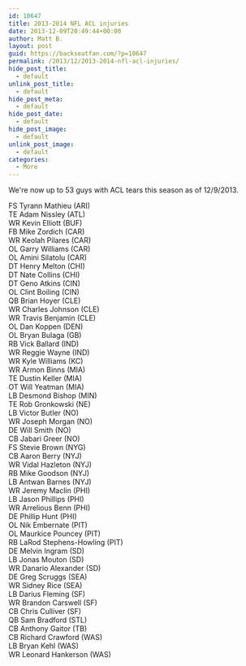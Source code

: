 ```yaml
---
id: 10647
title: 2013-2014 NFL ACL injuries
date: 2013-12-09T20:49:44+00:00
author: Matt B.
layout: post
guid: https://backseatfan.com/?p=10647
permalink: /2013/12/2013-2014-nfl-acl-injuries/
hide_post_title:
  - default
unlink_post_title:
  - default
hide_post_meta:
  - default
hide_post_date:
  - default
hide_post_image:
  - default
unlink_post_image:
  - default
categories:
  - More
---
```


<div class="entry">
  <p>
    We're now up to 53 guys with ACL tears this season as of 12/9/2013.
  </p>

  <p>
    FS Tyrann Mathieu (ARI)<br /> TE Adam Nissley (ATL)<br /> WR Kevin Elliott (BUF)<br /> FB Mike Zordich (CAR)<br /> WR Keolah Pilares (CAR)<br /> OL Garry Williams (CAR)<br /> OL Amini Silatolu (CAR)<br /> DT Henry Melton (CHI)<br /> DT Nate Collins (CHI)<br /> DT Geno Atkins (CIN)<br /> OL Clint Boiling (CIN)<br /> QB Brian Hoyer (CLE)<br /> WR Charles Johnson (CLE)<br /> WR Travis Benjamin (CLE)<br /> OL Dan Koppen (DEN)<br /> OL Bryan Bulaga (GB)<br /> RB Vick Ballard (IND)<br /> WR Reggie Wayne (IND)<br /> WR Kyle Williams (KC)<br /> WR Armon Binns (MIA)<br /> TE Dustin Keller (MIA)<br /> OT Will Yeatman (MIA)<br /> LB Desmond Bishop (MIN)<br /> TE Rob Gronkowski (NE)<br /> LB Victor Butler (NO)<br /> WR Joseph Morgan (NO)<br /> DE Will Smith (NO)<br /> CB Jabari Greer (NO)<br /> FS Stevie Brown (NYG)<br /> CB Aaron Berry (NYJ)<br /> WR Vidal Hazleton (NYJ)<br /> RB Mike Goodson (NYJ)<br /> LB Antwan Barnes (NYJ)<br /> WR Jeremy Maclin (PHI)<br /> LB Jason Phillips (PHI)<br /> WR Arrelious Benn (PHI)<br /> DE Phillip Hunt (PHI)<br /> OL Nik Embernate (PIT)<br /> OL Maurkice Pouncey (PIT)<br /> RB LaRod Stephens-Howling (PIT)<br /> DE Melvin Ingram (SD)<br /> LB Jonas Mouton (SD)<br /> WR Danario Alexander (SD)<br /> DE Greg Scruggs (SEA)<br /> WR Sidney Rice (SEA)<br /> LB Darius Fleming (SF)<br /> WR Brandon Carswell (SF)<br /> CB Chris Culliver (SF)<br /> QB Sam Bradford (STL)<br /> CB Anthony Gaitor (TB)<br /> CB Richard Crawford (WAS)<br /> LB Bryan Kehl (WAS)<br /> WR Leonard Hankerson (WAS)
  </p>
</div>
